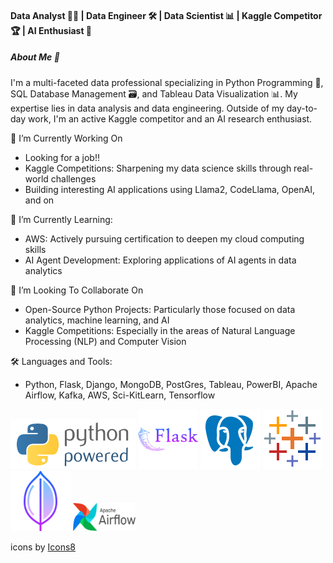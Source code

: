 #### Data Analyst 👨‍💻 | Data Engineer 🛠️ | Data Scientist 📊 | Kaggle Competitor 🏆 | AI Enthusiast 🤖

##### About Me 📝
I'm a multi-faceted data professional specializing in Python Programming 🐍, SQL Database Management 🗃️, and Tableau Data Visualization 📊. My expertise lies in data analysis and data engineering. Outside of my day-to-day work, I'm an active Kaggle competitor and an AI research enthusiast.

🔭 I’m Currently Working On
- Looking for a job!! 
- Kaggle Competitions: Sharpening my data science skills through real-world challenges
- Building interesting AI applications using Llama2, CodeLlama, OpenAI, and on

🌱 I’m Currently Learning:
- AWS: Actively pursuing certification to deepen my cloud computing skills
- AI Agent Development: Exploring applications of AI agents in data analytics

👯 I’m Looking To Collaborate On
- Open-Source Python Projects: Particularly those focused on data analytics, machine learning, and AI
- Kaggle Competitions: Especially in the areas of Natural Language Processing (NLP) and Computer Vision

🛠️ Languages and Tools:
- Python, Flask, Django, MongoDB, PostGres, Tableau, PowerBI, Apache Airflow, Kafka, AWS, Sci-KitLearn, Tensorflow 

![Python](./assets/python-powered-w-200x80.png)
![Flask](./assets/icons8-flask-96.png)
![PostgreSQL](./assets/icons8-postgresql-96.png)
![Tableau](./assets/icons8-tableau-software-96.png)
![MongoDB](./assets/icons8-mongo-db-96.png)
<img src="./assets/resized_airflow-1.png" alt="Airflow" width="100" height="45">


<a target="_blank" href="https://icons8.com/icon/Rc0Xn5AtE8kX/python"></a> icons by <a target="_blank" href="https://icons8.com">Icons8</a>



